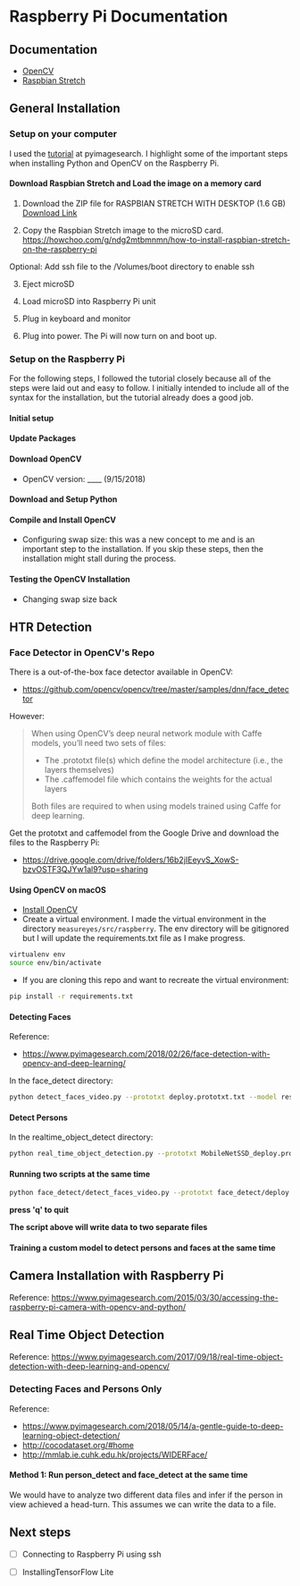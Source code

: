 # Raspberry Pi Documentation

## Documentation

* [OpenCV](https://docs.opencv.org/3.4/)
* [Raspbian Stretch](https://www.raspberrypi.org/downloads/raspbian/)


## General Installation

### Setup on your computer

I used the [tutorial](https://www.pyimagesearch.com/2017/09/04/raspbian-stretch-install-opencv-3-python-on-your-raspberry-pi/) at pyimagesearch. I highlight some of the important steps when installing Python and OpenCV on the Raspberry Pi.

#### Download Raspbian Stretch and Load the image on a memory card

1. Download the ZIP file for RASPBIAN STRETCH WITH DESKTOP (1.6 GB)
[Download Link](https://www.raspberrypi.org/downloads/raspbian/)

2. Copy the Raspbian Stretch image to the microSD card.
https://howchoo.com/g/ndg2mtbmnmn/how-to-install-raspbian-stretch-on-the-raspberry-pi

  Optional: Add ssh file to the /Volumes/boot directory to enable ssh

3. Eject microSD

4. Load microSD into Raspberry Pi unit

5. Plug in keyboard and monitor

6. Plug into power. The Pi will now turn on and boot up.


### Setup on the Raspberry Pi

For the following steps, I followed the tutorial closely because all of the steps were laid out and easy to follow. I initially intended to include all of the syntax for the installation, but the tutorial already does a good job.

#### Initial setup

#### Update Packages

#### Download OpenCV
- OpenCV version: ____ (9/15/2018)

#### Download and Setup Python

#### Compile and Install OpenCV

- Configuring swap size: this was a new concept to me and is an important step to the installation. If you skip these steps, then the installation might stall during the process.

#### Testing the OpenCV Installation

- Changing swap size back

## HTR Detection

### Face Detector in OpenCV's Repo

There is a out-of-the-box face detector available in OpenCV:
* https://github.com/opencv/opencv/tree/master/samples/dnn/face_detector

However:
> When using OpenCV’s deep neural network module with Caffe models, you’ll need two sets of files:
>
> * The .prototxt file(s) which define the model architecture (i.e., the layers themselves)
> * The .caffemodel file which contains the weights for the actual layers
>
> Both files are required to when using models trained using Caffe for deep learning.

Get the prototxt and caffemodel from the Google Drive and download the files to the Raspberry Pi:
* https://drive.google.com/drive/folders/16b2jIEeyvS_XowS-bzvOSTF3QJYw1al9?usp=sharing

#### Using OpenCV on macOS

* [Install OpenCV](https://www.pyimagesearch.com/2018/09/19/pip-install-opencv/)
* Create a virtual environment. I made the virtual environment in the directory `measureyes/src/raspberry`. The env directory will be gitignored but I will update the requirements.txt file as I make progress.

```bash
virtualenv env
source env/bin/activate
```

* If you are cloning this repo and want to recreate the virtual environment:

```bash
pip install -r requirements.txt
```

#### Detecting Faces
Reference:
* https://www.pyimagesearch.com/2018/02/26/face-detection-with-opencv-and-deep-learning/

In the face_detect directory:

```bash
python detect_faces_video.py --prototxt deploy.prototxt.txt --model res10_300x300_ssd_iter_140000.caffemodel
```

#### Detect Persons

In the realtime_object_detect directory:

```bash
python real_time_object_detection.py --prototxt MobileNetSSD_deploy.prototxt.txt --model MobileNetSSD_deploy.caffemodel
```

#### Running two scripts at the same time
```bash
python face_detect/detect_faces_video.py --prototxt face_detect/deploy.prototxt.txt --model face_detect/res10_300x300_ssd_iter_140000.caffemodel & python realtime_object_detect/real_time_object_detection.py --prototxt realtime_object_detect/MobileNetSSD_deploy.prototxt.txt --model realtime_object_detect/MobileNetSSD_deploy.caffemodel
```

__press 'q' to quit__

__The script above will write data to two separate files__

#### Training a custom model to detect persons and faces at the same time


## Camera Installation with Raspberry Pi
Reference: https://www.pyimagesearch.com/2015/03/30/accessing-the-raspberry-pi-camera-with-opencv-and-python/

## Real Time Object Detection
Reference: https://www.pyimagesearch.com/2017/09/18/real-time-object-detection-with-deep-learning-and-opencv/

### Detecting Faces and Persons Only
Reference:
* https://www.pyimagesearch.com/2018/05/14/a-gentle-guide-to-deep-learning-object-detection/
* http://cocodataset.org/#home
* http://mmlab.ie.cuhk.edu.hk/projects/WIDERFace/

#### Method 1: Run person_detect and face_detect at the same time
We would have to analyze two different data files and infer if the person in view achieved a head-turn. This assumes we can write the data to a file.



## Next steps

- [ ] Connecting to Raspberry Pi using ssh

- [ ] InstallingTensorFlow Lite
